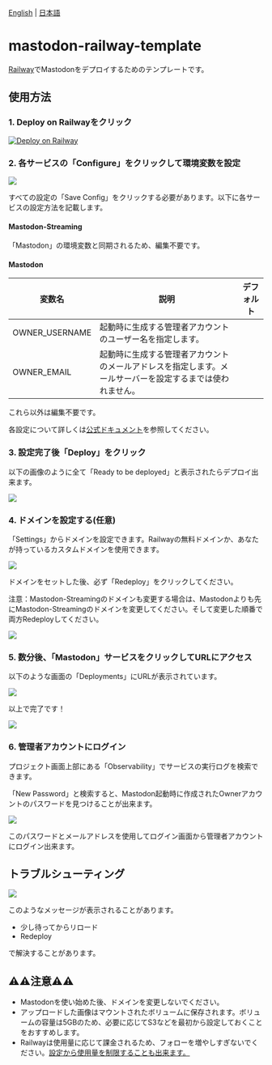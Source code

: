 [English](./README.md) | [日本語](./README_ja.md)

# mastodon-railway-template
[Railway](https://railway.app)でMastodonをデプロイするためのテンプレートです。

## 使用方法

### 1. Deploy on Railwayをクリック

[![Deploy on Railway](https://railway.app/button.svg)](https://railway.app/template/Pa4Fcc?referralCode=mveF9L)

### 2. 各サービスの「Configure」をクリックして環境変数を設定
![](images/step2.png)

すべての設定の「Save Config」をクリックする必要があります。以下に各サービスの設定方法を記載します。

#### Mastodon-Streaming
「Mastodon」の環境変数と同期されるため、編集不要です。

#### Mastodon
| 変数名 | 説明 | デフォルト |
| --- | --- | --- |
| OWNER_USERNAME | 起動時に生成する管理者アカウントのユーザー名を指定します。| |
| OWNER_EMAIL | 起動時に生成する管理者アカウントのメールアドレスを指定します。メールサーバーを設定するまでは使われません。 | |

これら以外は編集不要です。

各設定について詳しくは[公式ドキュメント](https://docs.joinmastodon.org/admin/config/)を参照してください。

### 3. 設定完了後「Deploy」をクリック
以下の画像のように全て「Ready to be deployed」と表示されたらデプロイ出来ます。

![](images/step3.png)

### 4. ドメインを設定する(任意)
「Settings」からドメインを設定できます。Railwayの無料ドメインか、あなたが持っているカスタムドメインを使用できます。

![](images/setup4.png)

ドメインをセットした後、必ず「Redeploy」をクリックしてください。

注意：Mastodon-Streamingのドメインも変更する場合は、Mastodonよりも先にMastodon-Streamingのドメインを変更してください。そして変更した順番で両方Redeployしてください。

![](images/setup4-2.png)

### 5. 数分後、「Mastodon」サービスをクリックしてURLにアクセス
以下のような画面の「Deployments」にURLが表示されています。

![](images/step5.png)

以上で完了です！

![](images/step5-2.png)

### 6. 管理者アカウントにログイン
プロジェクト画面上部にある「Observability」でサービスの実行ログを検索できます。

「New Password」と検索すると、Mastodon起動時に作成されたOwnerアカウントのパスワードを見つけることが出来ます。

![](images/signin.png)

このパスワードとメールアドレスを使用してログイン画面から管理者アカウントにログイン出来ます。

## トラブルシューティング
![](images/trouble.png)

このようなメッセージが表示されることがあります。

- 少し待ってからリロード
- Redeploy

で解決することがあります。

## ⚠️⚠️注意⚠️⚠️
- Mastodonを使い始めた後、ドメインを変更しないでください。
- アップロードした画像はマウントされたボリュームに保存されます。ボリュームの容量は5GBのため、必要に応じてS3などを最初から設定しておくことをおすすめします。
- Railwayは使用量に応じて課金されるため、フォローを増やしすぎないでください。[設定から使用量を制限することも出来ます。](https://docs.railway.app/reference/usage-limits)
